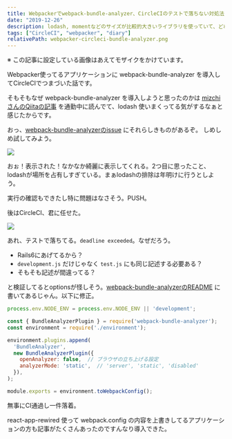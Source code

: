 ```yaml
---
title: Webpackerでwebpack-bundle-analyzer、CircleCIのテストで落ちない対処法
date: "2019-12-26"
description: lodash, momentなどのサイズが比較的大きいライブラリを使っていて、どれくらいスペースとってるのか気になったのでWebpackerに webpack-bundle-analyzer 導入した。動作するのは良いが、CircleCIの rake test でTimeOutになるので試行錯誤した話
tags: ["CircleCI", "webpacker", "diary"]
relativePath: webpacker-circleci-bundle-analyzer.png
---
```


※ この記事に設定している画像はあえてモザイクをかけています。

Webpacker使ってるアプリケーションに webpack-bundle-analyzer を導入してCircleCIでつまづいた話です。

そもそもなぜ webpack-bundle-analyzer を導入しようと思ったのかは
[mizchiさんのQiitaの記事](https://qiita.com/mizchi/items/af17f45d5653b76f6751) を通勤中に読んでて、lodash 使いまくってる気がするなぁと感じたからです。

おっ、[webpack-bundle-analyzerのissue](https://github.com/webpack-contrib/webpack-bundle-analyzer/issues/311#issue-494745779) にそれらしきものがあるぞ。
しめしめ試してみよう。

![](https://i.imgur.com/V1zkhn4.png)

おぉ！表示された！なかなか綺麗に表示してくれる。2つ目に思ったこと、lodashが場所を占有しすぎている。まぁlodashの排除は年明けに行うとしよう。

実行の確認もできたし特に問題はなさそう。PUSH。

後はCircleCI、君に任せた。

![](https://i.imgur.com/yl51Yrp.png)

あれ、テストで落ちてる。`deadline exceeded`。なぜだろう。

- Rails6にあげてるから？
- `development.js` だけじゃなく `test.js` にも同じ記述する必要ある？
- そもそも記述が間違ってる？

と検証してるとoptionsが怪しそう。[webpack-bundle-analyzerのREADME](https://github.com/webpack-contrib/webpack-bundle-analyzer#options-for-plugin) に書いてあるじゃん。以下に修正。

```js
process.env.NODE_ENV = process.env.NODE_ENV || 'development';

const { BundleAnalyzerPlugin } = require('webpack-bundle-analyzer');
const environment = require('./environment');

environment.plugins.append(
  'BundleAnalyzer',
  new BundleAnalyzerPlugin({
    openAnalyzer: false,  // ブラウザの立ち上げる設定
    analyzerMode: 'static',  // 'server', 'static', 'disabled'
  }),
);

module.exports = environment.toWebpackConfig();

```

無事にCI通過し一件落着。

react-app-rewired 使って webpack.config の内容を上書きしてるアプリケーションの方も記事がたくさんあったのですんなり導入できた。
